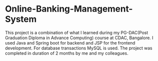# Online-Banking-Management-System
This project is a combination of what I learned during my PG-DAC(Post Graduation Diploma in Advance Computing) course at CDAC, Bangalore.
I used Java and Spring boot for backend and JSP for the frontend development. For database transactions MySQL is used. The project was completed in duration of 2 months by me and my colleagues.
